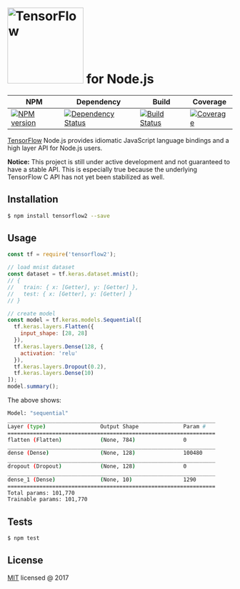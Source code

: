 # <img alt="TensorFlow" src="https://www.tensorflow.org/images/tf_logo_transp.png" width="170"/> for Node.js

| NPM | Dependency | Build | Coverage |
|-----|------------|-------|----------|
|[![NPM version][npm-image]][npm-url]|[![Dependency Status][david-image]][david-url]|[![Build Status][travis-image]][travis-url]|[![Coverage][coveralls-image]][coveralls-url]

[npm-image]: https://img.shields.io/npm/v/tensorflow2.svg?style=flat-square
[npm-url]: https://npmjs.org/package/tensorflow2
[travis-image]: https://img.shields.io/travis/yorkie/tensorflow-nodejs.svg?style=flat-square
[travis-url]: https://travis-ci.org/yorkie/tensorflow-nodejs
[david-image]: http://img.shields.io/david/yorkie/tensorflow-nodejs.svg?style=flat-square
[david-url]: https://david-dm.org/yorkie/tensorflow-nodejs
[coveralls-image]: https://img.shields.io/codecov/c/github/yorkie/tensorflow-nodejs.svg?style=flat-square
[coveralls-url]: https://codecov.io/github/yorkie/tensorflow-nodejs?branch=master

[TensorFlow] Node.js provides idiomatic JavaScript language bindings and a high layer 
API for Node.js users.

**Notice:** This project is still under active development and not guaranteed to have a
stable API. This is especially true because the underlying TensorFlow C API has not yet
been stabilized as well.

## Installation

```sh
$ npm install tensorflow2 --save
```

## Usage

```js
const tf = require('tensorflow2');

// load mnist dataset
const dataset = tf.keras.dataset.mnist();
// {
//   train: { x: [Getter], y: [Getter] },
//   test: { x: [Getter], y: [Getter] }
// }

// create model
const model = tf.keras.models.Sequential([
  tf.keras.layers.Flatten({
    input_shape: [28, 28]
  }),
  tf.keras.layers.Dense(128, {
    activation: 'relu'
  }),
  tf.keras.layers.Dropout(0.2),
  tf.keras.layers.Dense(10)
]);
model.summary();
```

The above shows:

```sh
Model: "sequential"
_________________________________________________________________
Layer (type)                 Output Shape              Param #
=================================================================
flatten (Flatten)            (None, 784)               0
_________________________________________________________________
dense (Dense)                (None, 128)               100480
_________________________________________________________________
dropout (Dropout)            (None, 128)               0
_________________________________________________________________
dense_1 (Dense)              (None, 10)                1290
=================================================================
Total params: 101,770
Trainable params: 101,770
```

## Tests

```sh
$ npm test
```

## License

[MIT](./LICENSE) licensed @ 2017

[TensorFlow]: http://tensorflow.org

